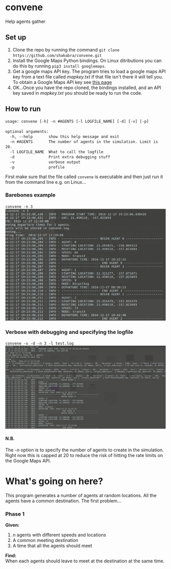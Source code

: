# convene
Help agents gather

## Set up
1. Clone the repo by running the command `git clone https://github.com/shakabra/convene.git`
2. Install the Google Maps Python bindings. On Linux ditributions you can do this
by running `pip3 install googlemaps`.
3. Get a google maps API key. The program tries to load a google maps API key
from a text file called *mapkey.txt* if that file isn't there it will tell you.
To obtain a Google Maps API key see [this page](https://github.com/googlemaps/google-maps-services-python)
4. OK...Once you have the repo cloned, the bindings installed, and an API key 
saved in *mapkey.txt* you should be ready to run the code.

## How to run
```
usage: convene [-h] -n #AGENTS [-l LOGFILE_NAME] [-d] [-v] [-p]

optional arguments:
  -h, --help       show this help message and exit
  -n #AGENTS       The number of agents in the simulation. Limit is 20.
  -l LOGFILE_NAME  What to call the logfile
  -d               Print extra debugging stuff
  -v               verbose output
  -p               profile
```
First make sure that the file called `convene` is executable and then just run
it from the command line e.g. on Linux...   
### Barebones example
`convene -n 3`  
![Demo image](/demo/convene_demo_barebones.png?raw=true)

### Verbose with debugging and specifying the logfile
`convene -v -d -n 3 -l test.log`  
![Verbose demo image](/demo/convene_verbose_debug.png?raw=true)

#### N.B.
The *-n* option is to specify the number of agents to create in the simulation.
Right now this is capped at 20 to reduce the risk of hitting the rate limits on
the Google Maps API.

# What's going on here?
This program generates a number of agents at random locations. All the agents
have a common destination. The first problem...  
### Phase 1
**Given:**  
1. *n* agents with different speeds and locations  
2. A common meeting destination  
3. A time that all the agents should meet  

**Find:**  
When each agents should leave to meet at the destination at the same time.
